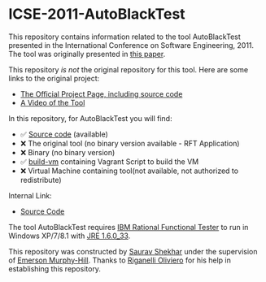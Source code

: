 # ICSE-2011-AutoBlackTest
This repository contains information related to the tool AutoBlackTest presented in the International Conference on Software Engineering, 2011. The tool was originally presented in [this paper](http://dl.acm.org/citation.cfm?doid=1985793.1985979).

This repository _is not_ the original repository for this tool. Here are some links to the original project:
* [The Official Project Page, including source code](http://www.lta.disco.unimib.it/tools/AutoBlackTest/AutoBlackTest/Home.html)
* [A Video of the Tool](https://www.youtube.com/watch?v=svZS7TXJrf4)

In this repository, for AutoBlackTest you will find:
* :white_check_mark: [Source code](http://www.lta.disco.unimib.it/tools/AutoBlackTest/AutoBlackTest/Download_files/workspaceDist.zip) (available)
* :x: The original tool (no binary version available - RFT Application)
* :x: Binary (no binary version)
* :white_check_mark: [build-vm](https://github.com/SoftwareEngineeringToolDemos/ICSE-2011-AutoBlackTest/tree/master/build-vm) containing Vagrant Script to build the VM
* :x: Virtual Machine containing tool(not available, not authorized to redistribute)

Internal Link:
* [Source Code](https://github.com/hmansari/ICSE-2011-AutoBlackTest/tree/master/AutoBlackTest)

The tool AutoBlackTest requires [IBM Rational Functional Tester](http://www-03.ibm.com/software/products/en/functional) to run in Windows XP/7/8.1 with [JRE 1.6.0_33](http://www.oracle.com/technetwork/java/javase/downloads/java-archive-downloads-javase6-419409.html#jdk-6u33-oth-JPR).

This repository was constructed by [Saurav Shekhar](https://github.com/srvxid) under the supervision of [Emerson Murphy-Hill](https://github.com/CaptainEmerson). Thanks to [Riganelli Oliviero](http://www.disco.unimib.it/go/Home/Italiano/PAGINE-PERSONALI-ASSEGNISTI/Riganelli-Oliviero) for his help in establishing this repository. 

